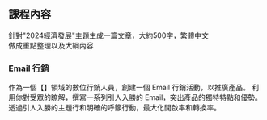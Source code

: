## 課程內容
針對"2024經濟發展"主題生成一篇文章，大約500字，繁體中文<br>
做成重點整理以及大綱內容<br>

### Email 行銷
作為一個【】領域的數位行銷人員，創建一個 Email 行銷活動，以推廣產品。 利用你對受眾的瞭解，撰寫一系列引人入勝的 Email，突出產品的獨特特點和優勢。 透過引人入勝的主題行和明確的呼籲行動，最大化開啟率和轉換率。<br>
